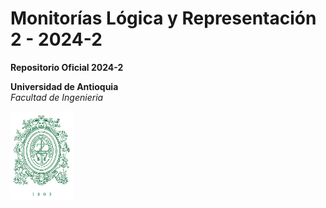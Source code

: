 # Monitorías Lógica y Representación 2 - 2024-2

**Repositorio Oficial 2024-2** 

**Universidad de Antioquia**  
_Facultad de Ingenieria_  
<p align="left">
  <img src="https://github.com/freddyduitama/images/blob/master/logo.png?raw=true" alt="Universidad de Antioquia" width="100"/>
</p>
